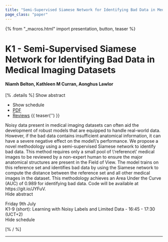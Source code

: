 ```yaml
---
title: "Semi-Supervised Siamese Network for Identifying Bad Data in Medical Imaging Datasets"
page_class: "paper"
---
```


{% from "_macros.html" import presentation, button, teaser %}

# K1 - Semi-Supervised Siamese Network for Identifying Bad Data in Medical Imaging Datasets

#### Niamh Belton, Kathleen M Curran, Aonghus Lawlor

[% .details %]
<a class="toggle_visibility" data-selector=".abstract" data-level="3">Show abstract</a>
- <a class="toggle_visibility" data-selector=".schedule" data-level="3">Show schedule</a>
- <a href="https://openreview.net/pdf?id=0bpkIn63sNG">PDF</a>
- <a href="https://openreview.net/forum?id=0bpkIn63sNG">Reviews</a>
{{ teaser('') }}

<p>
    <span class="abstract">
        Noisy data present in medical imaging datasets can often aid the development of robust models that are equipped to handle real-world data. However, if the bad data contains insufficient anatomical information, it can have a severe negative effect on the model\'s performance. We propose a novel methodology using a semi-supervised Siamese network to identify bad data. This method requires only a small pool of \'reference\' medical images to be reviewed by a non-expert human to ensure the major anatomical structures are present in the Field of View. The model trains on this reference set and identifies bad data by using the Siamese network to compute the distance between the reference set and all other medical images in the dataset. This methodology achieves an Area Under the Curve (AUC) of 0.989 for identifying bad data. Code will be available at https://git.io/JYFuV.
        <br>
        <span class="actions"><a class="toggle_visibility" data-level="2">Hide abstract</a></span>
    </span>
</p>

<p>
    <span class="schedule">
         Friday 9th July<br>K1-9 (short): Learning with Noisy Labels and Limited Data - 16:45 - 17:30 (UCT+2)
        <br>
        <span class="actions"><a class="toggle_visibility" data-level="2">Hide schedule</a></span>
    </span>
</p>

[% / %]


---

